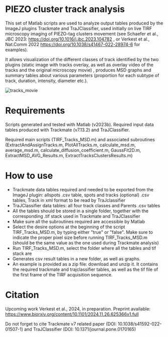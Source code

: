 # PIEZO cluster track analysis

This set of Matlab scripts are used to analyze output tables produced by the ImageJ plugins Trackmate and TraJClassifier, used initially on live TIRF microscopy imaging of PIEZO-tag clusters movement (see Schaefer et al., JBC 2023: https://doi.org/10.1016/j.jbc.2023.104782 , or Verkest et al., Nat.Comm 2022 https://doi.org/10.1038/s41467-022-28974-6 for examples). 

It allows visualization of the different classes of track identified by the two plugins (static image with tracks overlay, as well as overlay video of the tracks and the original microscopy movie) ,  produces MSD graphs and summary tables about various parameters (proportion for each subtype of track, duration, intensity, diameter etc.). 


![tracks_movie](https://github.com/user-attachments/assets/f85d40a2-58f6-4ab2-96b4-47ca8b722c1f)




# Requirements
Scripts generated and tested with Matlab (v2023b). Required input data tables produced with Trackmate (v7.13.2) and TraJClassifier.

 Required main scripts (TIRF_Tracks_MSD.m) and associated subroutines (ExtractAndAssignTracks.m, PlotAllTracks.m, calculate_msd.m, average_msd.m, calculate_diffusion_coefficient.m, GaussFit2D.m, ExtractMSD_AVG_Results.m, ExtractTracksClustersResults.m)



# How to use
- Trackmate data tables required and needed to be exported from the ImageJ plugin: allspots .csv table, spots and tracks (optional) .csv tables, Track in xml format to be read by TraJclassifier
- TraJClassifier data tables: all four track classes and Parents .csv tables
- All the tables should be stored in a single folder, together with the corresponding .tif stack used in Trackmate and TraJClassifier
- Make sure all the subroutines required are accessible by Matlab
- Select the desire options at the beginning of the script TIRF_Tracks_MSD.m, by typing either "true" or "false". Make sure to indicate the proper pixel size before running TIRF_Tracks_MSD.m (should be the same value as the one used during Trackmate analysis)
- Run TIRF_Tracks_MSD.m, select the folder where all the tables and tif stack are
- Generates csv result tables in a new folder, as well as graphs.
- An example is provided as a zip file: download and unzip it. It contains the required trackmate and trajclassifier tables, as well as the tif file of the first frame of the TIRF acquisition sequence.




# Citation
Upcoming work Verkest et al., 2024, in preparation.
Preprint available: https://www.biorxiv.org/content/10.1101/2024.11.26.625366v1.full

Do not forget to cite Trackmate v7 related paper (DOI: 10.1038/s41592-022-01507-1) and TraJClassifier (DOI: 10.1371/journal.pone.0170165)
